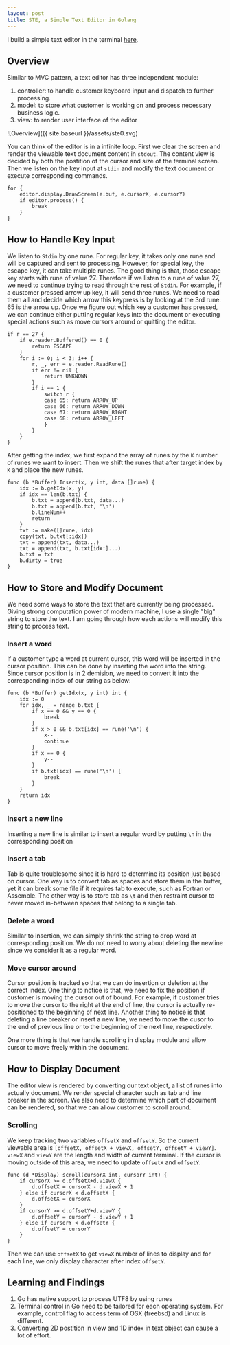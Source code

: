 ```yaml
---
layout: post
title: STE, a Simple Text Editor in Golang
---
```


I build a simple text editor in the terminal [here](https://github.com/ydzhou/ste).

## Overview

Similar to MVC pattern, a text editor has three independent module:

1. controller: to handle customer keyboard input and dispatch to further processing.
2. model: to store what customer is working on and process necessary business logic.
3. view: to render user interface of the editor

![Overview]({{ site.baseurl }}/assets/ste0.svg)

You can think of the editor is in a infinite loop. First we clear the screen and render the viewable text document content in `stdout`. The content view is decided by both the postition of the cursor and size of the terminal screen. Then we listen on the key input at `stdin` and modify the text document or execute corresponding commands.

```
for {
    editor.display.DrawScreen(e.buf, e.cursorX, e.cursorY)
    if editor.process() {
        break
    }
}
```

## How to Handle Key Input

We listen to `Stdin` by one rune. For regular key, it takes only one rune and will be captured and sent to processing. However, for special key, the escape key, it can take multiple runes. The good thing is that, those escape key starts with rune of value 27. Therefore if we listen to a rune of value 27, we need to continue trying to read through the rest of `Stdin`. For example, if a customer pressed arrow up key, it will send three runes. We need to read them all and decide which arrow this keypress is by looking at the 3rd rune. 65 is the arrow up. Once we figure out which key a customer has pressed, we can continue either putting regular keys into the document or executing special actions such as move cursors around or quitting the editor.

```
if r == 27 {
    if e.reader.Buffered() == 0 {
		return ESCAPE
    }
    for i := 0; i < 3; i++ {
        r, _, err = e.reader.ReadRune()
        if err != nil {
            return UNKNOWN
        }
        if i == 1 {
            switch r {
            case 65: return ARROW_UP
            case 66: return ARROW_DOWN
            case 67: return ARROW_RIGHT
            case 68: return ARROW_LEFT
            }
        }
    }
}
```

After getting the index, we first expand the array of runes by the `K` number of runes we want to insert. Then we shift the runes that after target index by `K` and place the new runes.

```
func (b *Buffer) Insert(x, y int, data []rune) {
    idx := b.getIdx(x, y)
    if idx == len(b.txt) {
        b.txt = append(b.txt, data...)
        b.txt = append(b.txt, '\n')
        b.lineNum++
        return
    }
    txt := make([]rune, idx)
    copy(txt, b.txt[:idx])
    txt = append(txt, data...)
    txt = append(txt, b.txt[idx:]...)
    b.txt = txt
    b.dirty = true
}
```

## How to Store and Modify Document

We need some ways to store the text that are currently being processed. Giving strong computation power of modern machine, I use a single "big" string to store the text. I am going through how each actions will modify this string to process text.

### Insert a word

If a customer type a word at current cursor, this word will be inserted in the cursor position. This can be done by inserting the word into the string. Since cursor position is in 2 demision, we need to convert it into the corresponding index of our string as below:

```
func (b *Buffer) getIdx(x, y int) int {
    idx := 0
    for idx, _ = range b.txt {
        if x == 0 && y == 0 {
            break
        }
        if x > 0 && b.txt[idx] == rune('\n') {
            x--
            continue
        }
        if x == 0 {
            y--
        }
        if b.txt[idx] == rune('\n') {
            break
        }
    }
    return idx
}
```

### Insert a new line

Inserting a new line is similar to insert a regular word by putting `\n` in the corresponding position

### Insert a tab

Tab is quite troublesome since it is hard to determine its position just based on cursor. One way is to convert tab as spaces and store them in the buffer, yet it can break some file if it requires tab to execute, such as Fortran or Assemble. The other way is to store tab as `\t` and then restraint cursor to never moved in-between spaces that belong to a single tab.

### Delete a word

Similar to insertion, we can simply shrink the string to drop word at corresponding position. We do not need to worry about deleting the newline since we consider it as a regular word.

### Move cursor around

Cursor position is tracked so that we can do insertion or deletion at the correct index. One thing to notice is that, we need to fix the position if customer is moving the cursor out of bound. For example, if customer tries to move the cursor to the right at the end of line, the cursor is actually re-positioned to the beginning of next line. Another thing to notice is that deleting a line breaker or insert a new line, we need to move the cusor to the end of previous line or to the beginning of the next line, respectively.

One more thing is that we handle scrolling in display module and allow cursor to move freely within the document.

## How to Display Document

The editor view is rendered by converting our text object, a list of runes into actually document. We render special character such as tab and line breaker in the screen. We also need to determine which part of document can be rendered, so that we can allow customer to scroll around.

### Scrolling

We keep tracking two variables `offsetX` and `offsetY`. So the current viewable area is `[offsetX, offsetX + viewX, offsetY, offsetY + viewY]`. `viewX` and `viewY` are the length and width of current terminal. If the cursor is moving outside of this area, we need to update `offsetX` and `offsetY`.

```
func (d *Display) scroll(cursorX int, cursorY int) {
    if cursorX >= d.offsetX+d.viewX {
        d.offsetX = cursorX - d.viewX + 1
    } else if cursorX < d.offsetX {
        d.offsetX = cursorX
    }
    if cursorY >= d.offsetY+d.viewY {
        d.offsetY = cursorY - d.viewY + 1
    } else if cursorY < d.offsetY {
        d.offsetY = cursorY
    }
}
```

Then we can use `offsetX` to get `viewX` number of lines to display and for each line, we only display character after index `offsetY`.

## Learning and Findings

1. Go has native support to process UTF8 by using runes
2. Terminal control in Go need to be tailored for each operating system. For example, control flag to access term of OSX (freebsd) and Linux is different.
4. Converting 2D postition in view and 1D index in text object can cause a lot of effort.
